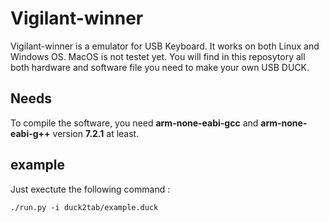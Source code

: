 # Vigilant-winner

Vigilant-winner is a emulator for USB Keyboard. It works on both Linux and Windows OS. MacOS is not testet yet.
You will find in this reposytory all both hardware and software file you need to make your own USB DUCK.


## Needs

To compile the software, you need **arm-none-eabi-gcc** and **arm-none-eabi-g++** version **7.2.1** at least.

## example

Just exectute the following command :

    ./run.py -i duck2tab/example.duck